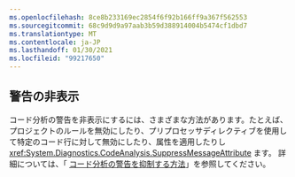 ```yaml
---
ms.openlocfilehash: 8ce8b233169ec2854f6f92b166ff9a367f562553
ms.sourcegitcommit: 68c9d9d9a97aab3b59d388914004b5474cf1dbd7
ms.translationtype: MT
ms.contentlocale: ja-JP
ms.lasthandoff: 01/30/2021
ms.locfileid: "99217650"
---
```

## <a name="suppress-a-warning"></a>警告の非表示

コード分析の警告を非表示にするには、さまざまな方法があります。たとえば、プロジェクトのルールを無効にしたり、プリプロセッサディレクティブを使用して特定のコード行に対して無効にしたり、属性を適用したりし <xref:System.Diagnostics.CodeAnalysis.SuppressMessageAttribute> ます。 詳細については、「 [コード分析の警告を抑制する方法](../../docs/fundamentals/code-analysis/suppress-warnings.md)」を参照してください。
